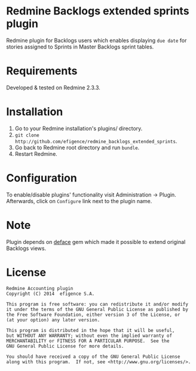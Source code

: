 # Redmine Backlogs extended sprints plugin

Redmine plugin for Backlogs users which enables displaying `due date` for stories assigned to Sprints in Master Backlogs sprint tables.

# Requirements

Developed & tested on Redmine 2.3.3.

# Installation

1. Go to your Redmine installation's plugins/ directory.
2. `git clone http://github.com/efigence/redmine_backlogs_extended_sprints`.
3. Go back to Redmine root directory and run `bundle`.
3. Restart Redmine.

# Configuration

To enable/disable plugins' functionality visit Administration -> Plugin. Afterwards, click on `Configure` link next to the plugin name.

# Note

Plugin depends on [deface](https://github.com/spree/deface) gem which made it possible to extend original Backlogs views.

# License

    Redmine Accounting plugin
    Copyright (C) 2014  efigence S.A.

    This program is free software: you can redistribute it and/or modify
    it under the terms of the GNU General Public License as published by
    the Free Software Foundation, either version 3 of the License, or
    (at your option) any later version.

    This program is distributed in the hope that it will be useful,
    but WITHOUT ANY WARRANTY; without even the implied warranty of
    MERCHANTABILITY or FITNESS FOR A PARTICULAR PURPOSE.  See the
    GNU General Public License for more details.

    You should have received a copy of the GNU General Public License
    along with this program.  If not, see <http://www.gnu.org/licenses/>.
